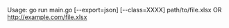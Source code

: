 Usage: go run main.go [--export=json] [--class=XXXX] path/to/file.xlsx OR http://example.com/file.xlsx
